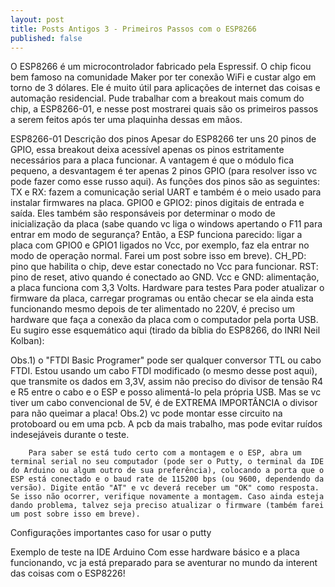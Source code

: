 ```yaml
---
layout: post
title: Posts Antigos 3 - Primeiros Passos com o ESP8266
published: false
---
```

 O ESP8266 é um microcontrolador fabricado pela Espressif. O chip ficou bem famoso na comunidade Maker por ter conexão WiFi e custar algo em torno de 3 dólares. Ele é muito útil para aplicações de internet das coisas e automação residencial. Pude trabalhar com a breakout mais comum do chip, a ESP8266-01, e nesse post mostrarei quais são os primeiros passos a serem feitos após ter uma plaquinha dessas em mãos.

ESP8266-01
Descrição dos pinos
        Apesar do ESP8266 ter uns 20 pinos de GPIO, essa breakout deixa acessível apenas os pinos estritamente necessários para a placa funcionar. A vantagem é que o módulo fica pequeno, a desvantagem é ter apenas 2 pinos GPIO (para resolver isso vc pode fazer como esse russo aqui). As funções dos pinos são as seguintes:
TX e RX: fazem a comunicação serial UART e também é o meio usado para instalar firmwares na placa.
GPIO0 e GPIO2: pinos digitais de entrada e saída. Eles também são responsáveis por determinar o modo de inicialização da placa (sabe quando vc liga o windows apertando o F11 para entrar em modo de segurança? Então, a ESP funciona parecido: ligar a placa com GPIO0 e GPIO1 ligados no Vcc, por exemplo, faz ela entrar no modo de operação normal. Farei um post sobre isso em breve).
CH_PD: pino que habilita o chip, deve estar conectado no Vcc para funcionar.
RST: pino de reset, ativo quando é conectado ao GND.
Vcc e GND: alimentação, a placa funciona com 3,3 Volts.
Hardware para testes
        Para poder atualizar o firmware da placa, carregar programas ou então checar se ela ainda esta funcionando mesmo depois de ter alimentado no 220V, é preciso um hardware que faça a conexão da placa com o computador pela porta USB. Eu sugiro esse esquemático aqui (tirado da bíblia do ESP8266, do INRI Neil Kolban):

Obs.1) o "FTDI Basic Programer" pode ser qualquer conversor TTL ou cabo FTDI. Estou usando um cabo FTDI modificado (o mesmo desse post aqui), que transmite os dados em 3,3V, assim não preciso do divisor de tensão R4 e R5 entre o cabo e o ESP e posso alimentá-lo pela própria USB. Mas se vc tiver um cabo convencional de 5V, é de EXTREMA IMPORTÂNCIA o divisor para não queimar a placa!
Obs.2) vc pode montar esse circuito na protoboard ou em uma pcb. A pcb da mais trabalho, mas pode evitar ruídos indesejáveis durante o teste.

        Para saber se está tudo certo com a montagem e o ESP, abra um terminal serial no seu computador (pode ser o Putty, o terminal da IDE do Arduino ou algum outro de sua preferência), colocando a porta que o ESP está conectado e o baud rate de 115200 bps (ou 9600, dependendo da versão). Digite então "AT" e vc deverá receber um "OK" como resposta. Se isso não ocorrer, verifique novamente a montagem. Caso ainda esteja dando problema, talvez seja preciso atualizar o firmware (também farei um post sobre isso em breve).



Configurações importantes caso for usar o putty
        

Exemplo de teste na IDE Arduino
        Com esse hardware básico e a placa funcionando, vc ja está preparado para se aventurar no mundo da interent das coisas com o ESP8226!
